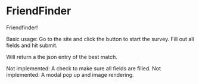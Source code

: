 # FriendFinder

Friendfinder!

Basic usage:
Go to the site and click the button to start the survey.
Fill out all fields and hit submit.

Will return a the json entry of the best match.

Not implemented: A check to make sure all fields are filled.
Not implemented: A modal pop up and image rendering.